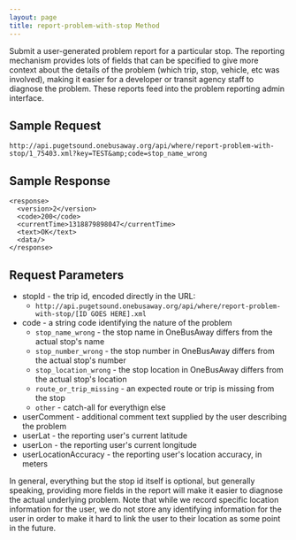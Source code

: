 ```yaml
---
layout: page
title: report-problem-with-stop Method
---
```


Submit a user-generated problem report for a particular stop.  The reporting mechanism provides lots of fields that can
be specified to give more context about the details of the problem (which trip, stop, vehicle, etc was involved),
making it easier for a developer or transit agency staff to diagnose the problem.  These reports feed into the
problem reporting admin interface.

## Sample Request

~~~
http://api.pugetsound.onebusaway.org/api/where/report-problem-with-stop/1_75403.xml?key=TEST&amp;code=stop_name_wrong
~~~

## Sample Response

~~~~
<response>
  <version>2</version>
  <code>200</code>
  <currentTime>1318879898047</currentTime>
  <text>OK</text>
  <data/>
</response>
~~~~

## Request Parameters

* stopId - the trip id, encoded directly in the URL:
    * `http://api.pugetsound.onebusaway.org/api/where/report-problem-with-stop/[ID GOES HERE].xml`
* code - a string code identifying the nature of the problem
    * `stop_name_wrong` - the stop name in OneBusAway differs from the actual stop's name
    * `stop_number_wrong` - the stop number in OneBusAway differs from the actual stop's number
    * `stop_location_wrong` - the stop location in OneBusAway differs from the actual stop's location
    * `route_or_trip_missing` - an expected route or trip is missing from the stop
    * `other` - catch-all for everythign else
* userComment - additional comment text supplied by the user describing the problem
* userLat - the reporting user's current latitude
* userLon - the reporting user's current longitude
* userLocationAccuracy - the reporting user's location accuracy, in meters

In general, everything but the stop id itself is optional, but generally speaking, providing more fields in the report
will make it easier to diagnose the actual underlying problem.  Note that while we record specific location information
for the user, we do not store any identifying information for the user in order to make it hard to link the user to
their location as some point in the future.
